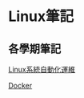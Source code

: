 # Linux筆記

## 各學期筆記
[Linux系統自動化運維](https://github.com/yolo310250/Linux/tree/master/Linux%E7%B3%BB%E7%B5%B1%E8%87%AA%E5%8B%95%E5%8C%96%E9%81%8B%E7%B6%AD)

[Docker](https://github.com/yolo310250/Linux/tree/master/Docker)